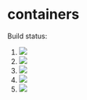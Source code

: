 # containers

Build status:

1. [![](https://github.com/norawillett/containers/workflows/tests-fibonacci/badge.svg)](https://github.com/norawillett/containers/actions?query=workflow%3Atests-fibonacci)
1. [![](https://github.com/norawillett/containers/workflows/tests-range/badge.svg)](https://github.com/norawillett/containers/actions?query=workflow%3Atests-range)
1. [![](https://github.com/norawillett/containers/workflows/tests-BST/badge.svg)](https://github.com/norawillett/containers/actions?query=workflow%3Atests-BST)
1. [![](https://github.com/norawillett/containers/workflows/tests-BinaryTree/badge.svg)](https://github.com/norawillett/containers/actions?query=workflow%3Atests-BinaryTree)
1. [![](https://github.com/norawillett/containers/workflows/tests-AVLTree/badge.svg)](https://github.com/norawillett/containers/actions?query=workflow%3Atests-AVLTree)
